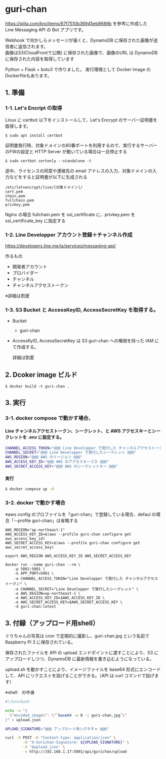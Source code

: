 # guri-chan

https://qiita.com/kro/items/67f7510b36945eb9689b を参考に作成した<br/>
Line Messaging API の Bot アプリです。<br/>

Webhook で何かしらメッセージが届くと、DynamoDB に保存された画像が送信者に返信されます。<br/>
画像はS3(CloudFrontで公開) に保存された画像で、画像のURL は DynamoDB に保存された内容を取得しています

Python + Flask + boto3 で作りました。
実行環境として Docker Image のDockerfileもあります。

## 1. 準備

### 1-1. Let's Encript の取得

Linux に certbot 以下をインストールして、Let's Encrypt のサーバー証明書を取得します。

```
$ sudo apt install certbot
```

証明書発行時、対象ドメインの80番ポートを利用するので、実行するサーバーのFWの設定と HTTP Server が動いている場合は一旦停止する

```
$ sudo certbot certonly --standalone -t
```

途中、ライセンスの同意や連絡先の email アドレスの入力、対象ドメインの入力などをすると証明書が以下に生成される
```
/etc/letsencrypt/live/[対象ドメイン]/
cert.pem
chain.pem
fullchain.pem
privkey.pem
```

Nginx の場合 fullchain.pem を ssl_certificate に、privkey.pem を　ssl_certificate_key に指定する


### 1-2. Line Developper アカウント登録＋チャンネル作成

https://developers.line.me/ja/services/messaging-api/

作るもの
* 開発者アカウント
* プロバイダー
* チャンネル
* チャンネルアクセストークン

※詳細は割愛

### 1-3. S3 Bucket と AccessKeyID, AccessSecretKey を取得する。

* Bucket

  * guri-chan

* AccessKyID, AccessSecretKey は S3 guri-chan への権限を持った IAM にて作成する。

  詳細は割愛


## 2. Dcoker image ビルド
```
$ docker build -t guri-chan .
```

## 3. 実行

### 3-1. docker compose で動かす場合、

#### Line チャンネルアクセストークン、シークレット、と AWS アクセスキーとシークレットを .env に設定する。

```bash
CHANNEL_ACCESS_TOKEN="@@@ Line Developper で発行した チャンネルアクセストークン @@@"
CHANNEL_SECRET="@@@ Line Developper で発行したシークレット @@@"
AWS_REGION="@@@ AWS のリージョン @@@"
AWS_ACCESS_KEY_ID="@@@ AWS のアクセスキーＩＤ @@@"
AWS_SECRET_ACCESS_KEY="@@@ AWS のシークレットキー @@@"
```

#### 実行

```bash
$ docker compose up -d
```

### 3-2. docker で動かす場合

※aws config のプロファイルを「guri-chan」で登録している場合、defaul の場合「--profile guri-chan」は省略する
```
AWS_REGION="ap-northeast-1"
AWS_ACCESS_KEY_ID=$(aws --profile guri-chan configure get aws_access_key_id)
AWS_SECRET_ACCESS_KEY=$(aws --profile guri-chan configure get aws_secret_access_key)

export AWS_REGION AWS_ACCESS_KEY_ID AWS_SECRET_ACCESS_KEY

docker run --name guri-chan --rm \
	-p 5001:5001 \
	-e APP_PORT=5001 \
	-e CHANNEL_ACCESS_TOKEN="Line Developper で発行した チャンネルアクセストークン" \
	-e CHANNEL_SECRET="Line Developper で発行したシークレット" \
	-e AWS_REGION=ap-northeast-1 \
	-e AWS_ACCESS_KEY_ID=$AWS_ACCESS_KEY_ID \
	-e AWS_SECRET_ACCESS_KEY=$AWS_SECRET_ACCESS_KEY \
	-d guri-chan:latest
```

## 3. 付録（アップロード用shell）

ぐりちゃんの写真は cron で定期的に撮影し、guri-chan.jpg という名前で Raspberry PI 3 に保存されている。

保存されたファイルを API の upload エンドポイントに渡すことにより、S3 にアップロードしつつ、DynamoDB に最新情報を書き込むようになっている。

upload.sh を動かすことにより、イメージファイルを base64 形式にエンコードして、API にリクエストを投げることができる。（API は curl コマンドで投げます）

※shell　の中身

```bash
#!/bin/bash

echo -n "{
  \"encoded_image\": \"`base64 -w 0 -i guri-chan.jpg`\"
}" > upload.json

UPLOAD_SIGNATURE="@@@ アップロード用シグネチャ @@@"

curl -X POST -H "Content-type: application/json" \
        -H "X-Gurichan-Signature: ${UPLOAD_SIGNATURE}" \
        -d '@upload.json' \
        -v http://192.168.1.17:5001/api/gurichan/upload
```